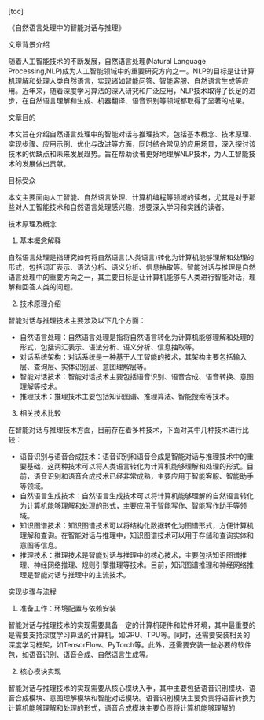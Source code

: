 
[toc]                    
                
                
《自然语言处理中的智能对话与推理》

文章背景介绍

随着人工智能技术的不断发展，自然语言处理(Natural Language Processing,NLP)成为人工智能领域中的重要研究方向之一。NLP的目标是让计算机理解和处理人类自然语言，实现诸如智能问答、智能客服、自然语言生成等应用。近年来，随着深度学习算法的深入研究和广泛应用，NLP技术取得了长足的进步，在自然语言理解和生成、机器翻译、语音识别等领域都取得了显著的成果。

文章目的

本文旨在介绍自然语言处理中的智能对话与推理技术，包括基本概念、技术原理、实现步骤、应用示例、优化与改进等方面，同时结合常见的应用场景，深入探讨该技术的优缺点和未来发展趋势。旨在帮助读者更好地理解NLP技术，为人工智能技术的发展做出贡献。

目标受众

本文主要面向人工智能、自然语言处理、计算机编程等领域的读者，尤其是对于那些对人工智能技术和自然语言处理感兴趣，想要深入学习和实践的读者。

技术原理及概念

1. 基本概念解释

自然语言处理是指研究如何将自然语言(人类语言)转化为计算机能够理解和处理的形式，包括词汇表示、语法分析、语义分析、信息抽取等。智能对话与推理是自然语言处理中的重要方向之一，其主要目标是让计算机能够与人类进行智能对话，理解和回答人类的问题。

2. 技术原理介绍

智能对话与推理技术主要涉及以下几个方面：

- 自然语言处理：自然语言处理是指将自然语言转化为计算机能够理解和处理的形式，包括词汇表示、语法分析、语义分析、信息抽取等。
- 对话系统架构：对话系统是一种基于人工智能的技术，其架构主要包括输入层、查询层、实体识别层、意图理解层等。
- 智能对话技术：智能对话技术主要包括语音识别、语音合成、语音转换、意图理解等技术。
- 推理技术：推理技术主要包括知识图谱、推理算法、智能搜索等技术。

3. 相关技术比较

在智能对话与推理技术方面，目前存在着多种技术，下面对其中几种技术进行比较：

- 语音识别与语音合成技术：语音识别和语音合成是智能对话与推理技术中的重要基础，这两种技术可以将人类语言转化为计算机能够理解和处理的形式。目前，语音识别和语音合成技术已经非常成熟，主要应用于智能客服、智能助手等领域。
- 自然语言生成技术：自然语言生成技术可以将计算机能够理解的自然语言转化为计算机能够理解和处理的形式，主要应用于智能写作、智能写作助手等领域。
- 知识图谱技术：知识图谱技术可以将结构化数据转化为图谱形式，方便计算机理解和查询。在智能对话与推理中，知识图谱技术可以用于存储和查询实体和意图等信息。
- 推理技术：推理技术是智能对话与推理中的核心技术，主要包括知识图谱推理、神经网络推理、规则引擎推理等技术。目前，知识图谱推理和神经网络推理是智能对话与推理中的主流技术。

实现步骤与流程

1. 准备工作：环境配置与依赖安装

智能对话与推理技术的实现需要具备一定的计算机硬件和软件环境，其中最重要的是需要支持深度学习算法的计算机，如GPU、TPU等。同时，还需要安装相关的深度学习框架，如TensorFlow、PyTorch等。此外，还需要安装一些必要的软件包，如语音识别、语音合成、自然语言生成等。

2. 核心模块实现

智能对话与推理技术的实现需要从核心模块入手，其中主要包括语音识别模块、语音合成模块、意图理解模块和智能对话模块。语音识别模块主要负责将语音转换为计算机能够理解和处理的形式，语音合成模块主要负责将计算机能够理解的

